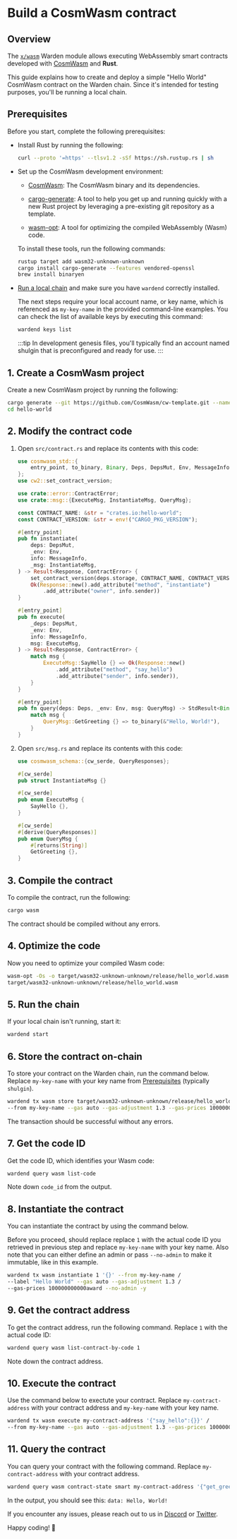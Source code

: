 ﻿---
sidebar_position: 2
---

# Build a CosmWasm contract

## Overview

The [`x/wasm`](/learn/warden-protocol-modules/external-modules#xwasm) Warden module allows executing WebAssembly smart contracts developed with [CosmWasm](https://cosmwasm.com) and **Rust**.

This guide explains how to create and deploy a simple "Hello World" CosmWasm contract on the Warden chain. Since it's intended for testing purposes, you'll be running a local chain.

## Prerequisites

Before you start, complete the following prerequisites:

- Install Rust by running the following:

  ```bash
  curl --proto '=https' --tlsv1.2 -sSf https://sh.rustup.rs | sh
  ```

- Set up the CosmWasm development environment:

  - [CosmWasm](https://book.cosmwasm.com/setting-up-env.html): The CosmWasm binary and its dependencies.

  - [cargo-generate](https://cargo-generate.github.io/cargo-generate/installation.html): A tool to help you get up and running quickly with a new Rust project by leveraging a pre-existing git repository as a template.

  - [wasm-opt](https://docs.rs/wasm-opt/latest/wasm_opt/index.html): A tool for optimizing the compiled WebAssembly (Wasm) code.
   
   To install these tools, run the following commands:

   ```bash
   rustup target add wasm32-unknown-unknown
   cargo install cargo-generate --features vendored-openssl
   brew install binaryen
   ```

- [Run a local chain](../test/run-a-local-chain) and make sure you have `wardend` correctly installed.

  The next steps require your local account name, or key name, which is referenced as `my-key-name` in the provided command-line examples. You can check the list of available keys by executing this command:

  ```bash
  wardend keys list
  ```
  :::tip
  In development genesis files, you'll typically find an account named shulgin that is preconfigured and ready for use.
  :::

## 1. Create a CosmWasm project

Create a new CosmWasm project by running the following:

```bash
cargo generate --git https://github.com/CosmWasm/cw-template.git --name hello-world
cd hello-world
```

## 2. Modify the contract code

1. Open `src/contract.rs` and replace its contents with this code:

   ```rust
   use cosmwasm_std::{
       entry_point, to_binary, Binary, Deps, DepsMut, Env, MessageInfo, Response, StdResult,
   };
   use cw2::set_contract_version;
   
   use crate::error::ContractError;
   use crate::msg::{ExecuteMsg, InstantiateMsg, QueryMsg};
   
   const CONTRACT_NAME: &str = "crates.io:hello-world";
   const CONTRACT_VERSION: &str = env!("CARGO_PKG_VERSION");
   
   #[entry_point]
   pub fn instantiate(
       deps: DepsMut,
       _env: Env,
       info: MessageInfo,
       _msg: InstantiateMsg,
   ) -> Result<Response, ContractError> {
       set_contract_version(deps.storage, CONTRACT_NAME, CONTRACT_VERSION)?;
       Ok(Response::new().add_attribute("method", "instantiate")
           .add_attribute("owner", info.sender))
   }
   
   #[entry_point]
   pub fn execute(
       _deps: DepsMut,
       _env: Env,
       info: MessageInfo,
       msg: ExecuteMsg,
   ) -> Result<Response, ContractError> {
       match msg {
           ExecuteMsg::SayHello {} => Ok(Response::new()
               .add_attribute("method", "say_hello")
               .add_attribute("sender", info.sender)),
       }
   }
   
   #[entry_point]
   pub fn query(deps: Deps, _env: Env, msg: QueryMsg) -> StdResult<Binary> {
       match msg {
           QueryMsg::GetGreeting {} => to_binary(&"Hello, World!"),
       }
   }
   ```

2. Open `src/msg.rs` and replace its contents with this code:
   
   ```rust
   use cosmwasm_schema::{cw_serde, QueryResponses};
   
   #[cw_serde]
   pub struct InstantiateMsg {}
   
   #[cw_serde]
   pub enum ExecuteMsg {
       SayHello {},
   }
   
   #[cw_serde]
   #[derive(QueryResponses)]
   pub enum QueryMsg {
       #[returns(String)]
       GetGreeting {},
   }
   ```

## 3. Compile the contract

To compile the contract, run the following:

```bash
cargo wasm
```

The contract should be compiled without any errors.

## 4. Optimize the code

Now you need to optimize your compiled Wasm code:

```bash
wasm-opt -Os -o target/wasm32-unknown-unknown/release/hello_world.wasm /
target/wasm32-unknown-unknown/release/hello_world.wasm
```

## 5. Run the chain

If your local chain isn't running, start it:
   
```bash
wardend start
```

## 6. Store the contract on-chain

To store your contract on the Warden chain, run the command below. Replace `my-key-name` with your key name from [Prerequisites](#prerequisites) (typically `shulgin`).
   
```bash
wardend tx wasm store target/wasm32-unknown-unknown/release/hello_world.wasm /
--from my-key-name --gas auto --gas-adjustment 1.3 --gas-prices 100000000000award -y
```

The transaction should be successful without any errors.

## 7. Get the code ID

Get the code ID, which identifies your Wasm code:

```bash
wardend query wasm list-code
```

Note down `code_id` from the output.

## 8. Instantiate the contract

You can instantiate the contract by using the command below.

Before you proceed, should replace replace `1` with the actual code ID you retrieved in previous step and replace `my-key-name` with your key name. Also note that you can either define an admin or pass `--no-admin` to make it immutable, like in this example.

```bash
wardend tx wasm instantiate 1 '{}' --from my-key-name /
--label "Hello World" --gas auto --gas-adjustment 1.3 /
--gas-prices 100000000000award --no-admin -y 
```

## 9. Get the contract address

To get the contract address, run the following command. Replace `1` with the actual code ID:

```bash
wardend query wasm list-contract-by-code 1
```

Note down the contract address.

## 10. Execute the contract

Use the command below to exectute your contract. Replace `my-contract-address` with your contract address and `my-key-name` with your key name.

```bash
wardend tx wasm execute my-contract-address '{"say_hello":{}}' /
--from my-key-name --gas auto --gas-adjustment 1.3 --gas-prices 100000000000award -y
```

## 11. Query the contract

You can query your contract with the following command. Replace `my-contract-address` with your contract address.

```bash
wardend query wasm contract-state smart my-contract-address '{"get_greeting":{}}'
```

In the output, you should see this: `data: Hello, World!`

If you encounter any issues, please reach out to us in [Discord](https://discord.com/invite/warden) or [Twitter](https://twitter.com/wardenprotocol).

Happy coding! 🚀